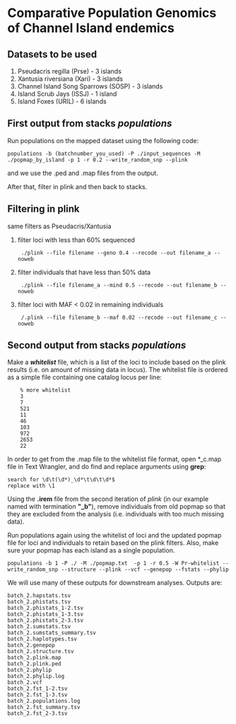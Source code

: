 
Comparative Population Genomics of Channel Island endemics
======

Datasets to be used
---

1. Pseudacris regilla (Prse) - 3 islands
2. Xantusia riversiana (Xari) - 3 islands
3. Channel Island Song Sparrows (SOSP) - 3 islands
4. Island Scrub Jays (ISSJ) - 1 island
5. Island Foxes (URIL) - 6 islands


First output from stacks *populations*
-------
Run populations on the mapped dataset using the following code: 

	populations -b (batchnumber_you_used) -P ./input_sequences -M ./popmap_by_island -p 1 -r 0.2 --write_random_snp --plink 

and we use the .ped and .map files from the output.


After that, filter in plink and then back to stacks.


Filtering in plink
----

same filters as Pseudacris/Xantusia

1. filter loci with less than 60% sequenced

		./plink --file filename --geno 0.4 --recode --out filename_a --noweb


2. filter individuals that have less than 50% data

		./plink --file filename_a --mind 0.5 --recode --out filename_b --noweb


3. filter loci with MAF < 0.02 in remaining individuals

		/.plink --file filename_b --maf 0.02 --recode --out filename_c --noweb

Second output from stacks *populations*
----

Make a ***whitelist*** file, which is a list of the loci to include based on the plink results (i.e. on amount of missing data in locus). The whitelist file is ordered as a simple file containing one catalog locus per line: 

		% more whitelist
		3
		7
		521
		11
		46
		103
		972
		2653
		22
In order to get from the .map file to the whitelist file format, open *_c.map file in Text Wrangler, and do find and replace arguments using **grep**:

	search for \d\t(\d*)_\d*\t\d\t\d*$
	replace with \1



Using the **.irem** file from the second iteration of *plink* (in our example named with termination **"_b"**), remove individuals from old popmap so that they are excluded from the analysis (i.e. individuals with too much missing data). 


Run populations again using the whitelist of loci and the updated popmap file for loci and individuals to retain based on the plink filters. Also, make sure your popmap has each island as a single population.

	populations -b 1 -P ./ -M ./popmap.txt  -p 1 -r 0.5 -W Pr-whitelist --write_random_snp --structure --plink --vcf --genepop --fstats --phylip
	

We will use many of these outputs for downstream analyses. Outputs are: 

	batch_2.hapstats.tsv
	batch_2.phistats.tsv
	batch_2.phistats_1-2.tsv
	batch_2.phistats_1-3.tsv
	batch_2.phistats_2-3.tsv
	batch_2.sumstats.tsv
	batch_2.sumstats_summary.tsv
	batch_2.haplotypes.tsv
	batch_2.genepop
	batch_2.structure.tsv
	batch_2.plink.map
	batch_2.plink.ped
	batch_2.phylip
	batch_2.phylip.log
	batch_2.vcf
	batch_2.fst_1-2.tsv
	batch_2.fst_1-3.tsv
	batch_2.populations.log
	batch_2.fst_summary.tsv
	batch_2.fst_2-3.tsv

